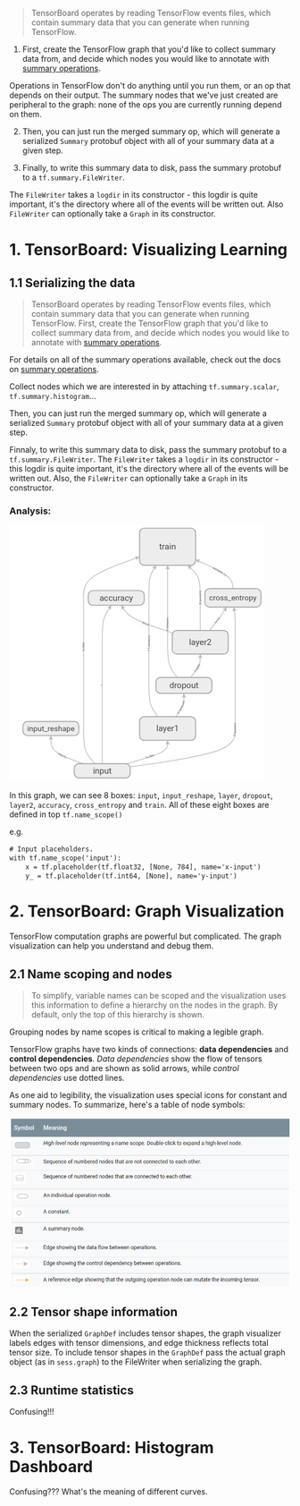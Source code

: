 > TensorBoard operates by reading TensorFlow events files, which contain summary data that you can generate when running TensorFlow.

1. First, create the TensorFlow graph that you'd like to collect summary data from,
and decide which nodes you would like to annotate with [summary operations](https://github.com/tensorflow/docs/tree/master/site/en/api_guides/python).

Operations in TensorFlow don't do anything until you run them, or an op that depends on their output. The summary nodes that we've just created are peripheral to the graph: none of the ops you are currently running depend on them.

2. Then, you can just run the merged summary op, which will generate a serialized `Summary` protobuf object with all of your summary data at a given step.

3. Finally, to write this summary data to disk, pass the summary protobuf to a `tf.summary.FileWriter`.

The `FileWriter` takes a `logdir` in its constructor - this logdir is quite important, it's the directory where all of the events will be written out. Also `FileWriter` can optionally take a `Graph` in its constructor.


# 1. TensorBoard: Visualizing Learning
## 1.1 Serializing the data
> TensorBoard operates by reading TensorFlow events files, which contain summary data that you can generate when running TensorFlow.
First, create the TensorFlow graph that you'd like to collect summary data from, and decide which nodes you would like to annotate with [summary operations](https://www.tensorflow.org/api_guides/python/summary).

For details on all of the summary operations available, check out the docs on [summary operations](https://github.com/tensorflow/docs/tree/master/site/en/api_guides/python).

Collect nodes which we are interested in by attaching `tf.summary.scalar`, `tf.summary.histogram`...

Then, you can just run the merged summary op, which will generate a serialized `Summary` protobuf object with all of your summary data at a given step.

Finnaly, to write this summary data to disk, pass the summary protobuf to a `tf.summary.FileWriter`.
The `FileWriter` takes a `logdir` in its constructor - this logdir is quite important, it's the directory where all of the events will be written out. Also, the `FileWriter` can optionally take a `Graph` in its constructor.

### Analysis:

![img](./images/20190113_mnist_graph.png)

In this graph, we can see 8 boxes: `input`, `input_reshape`, `layer`, `dropout`,
`layer2`, `accuracy`, `cross_entropy` and `train`. All of these eight boxes are defined in top
`tf.name_scope()`

e.g.
```
# Input placeholders.
with tf.name_scope('input'):
    x = tf.placeholder(tf.float32, [None, 784], name='x-input')
    y_ = tf.placeholder(tf.int64, [None], name='y-input')
```

# 2. TensorBoard: Graph Visualization
TensorFlow computation graphs are powerful but complicated. The graph visualization
can help you understand and debug them.

## 2.1 Name scoping and nodes
> To simplify, variable names can be scoped and the visualization uses this information
to define a hierarchy on the nodes in the graph. By default, only the top of this hierarchy is shown.

Grouping nodes by name scopes is critical to making a legible graph.

TensorFlow graphs have two kinds of connections: **data dependencies** and **control dependencies**.
*Data dependencies* show the flow of tensors between two ops and are shown as solid arrows,
while *control dependencies* use dotted lines.

As one aid to legibility, the visualization uses special icons for constant and summary nodes.
To summarize, here's a table of node symbols:

![img](./images/20190113_symbols.png)

## 2.2 Tensor shape information
When the serialized `GraphDef` includes tensor shapes, the graph visualizer labels edges with tensor
dimensions, and edge thickness reflects total tensor size. To include tensor shapes in the `GraphDef`
pass the actual graph object (as in `sess.graph`) to the FileWriter when serializing the graph.

## 2.3 Runtime statistics
Confusing!!!

# 3. TensorBoard: Histogram Dashboard
Confusing??? What's the meaning of different curves.
